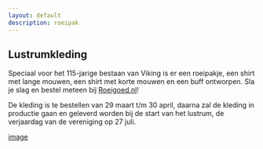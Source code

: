 ```yaml
---
layout: default
description: roeipak
---
```


## Lustrumkleding

Speciaal voor het 115-jarige bestaan van Viking is er een roeipakje, een shirt met lange mouwen, een shirt met korte mouwen en een buff ontworpen.  Sla je slag en bestel meteen bij [Roeigoed.nl](https://www.roeigoed.nl)! 

De kleding is te bestellen van 29 maart t/m 30 april, daarna zal de kleding in productie gaan en geleverd worden bij de start van het lustrum, de verjaardag van de vereniging op 27 juli. 

[image](https://vikinglustrum.nl/roeipak/pak-viking-website-lustrum.png) 


